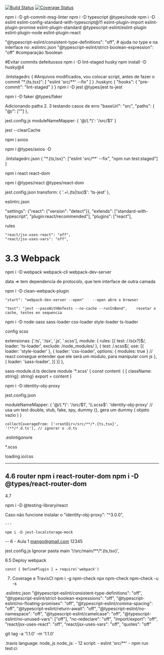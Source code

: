 [![Build Status](https://travis-ci.com/AgmarTorres/react-clean-code.svg?branch=main)](https://travis-ci.com/AgmarTorres/react-clean-code)
[![Coverage Status](https://coveralls.io/repos/github/AgmarTorres/react-clean-code/badge.svg?branch=main)](https://coveralls.io/github/AgmarTorres/react-clean-code?branch=main)


npm i -D git-commit-msg-linter
npm i -D typescript @types/node
npm i -D eslint eslint-config-standard-with-typescript@11 eslint-plugin-import eslint-plugin-promise eslint-plugin-standard @typescript-eslint/eslint-plugin eslint-plugin-node eslint-plugin-react

"@typescript-eslint/consistent-type-definitions": "off", # ajuda no type e na interface no .eslintrc.json
"@typescript-eslint/strict-boolean-expression": "off" #comparação !boolean

#Evitar commits defeituosos
npm i -D lint-staged husky
npm install -D husky@4

.lintstagedrc
{ #Arquivos modificados, vou colocar script, antes de fazer o commit
"\*.{ts,tsx}": [
"eslint 'src/**' --fix"
]
}
.huskyrc
{
"hooks": {
"pre-commit": "lint-staged"
}
}
npm i -D jest @types/jest ts-jest

npm i -D faker @types/faker

Adicionando paths 2. 3 testando casos de erro
"baseUrl": "src",
"paths": {
"@/_": ["_"]
},

jest.config.js
moduleNameMapper: {
'@/(.\*)': '<rootDir>/src/$1'
}

jest --clearCache

npm i axios

npm i @types/axios -D


.lintstagedrc.json
  {
    "*.{ts,tsx}": ["eslint 'src/**' --fix", "npm run test:staged"]
  }

npm i react react-dom

npm i @types/react @types/react-dom

jest.config.json
  transform: {
    '.+\\.(ts|tsx)$': 'ts-jest'
  },

eslintrc.json

  "settings": {"react": {"version": "detect"}},
  "extends": ["standard-with-typescript", "plugin:react/recommended"],
  "plugins": ["react"],
  
  rules
  
    "react/jsx-uses-react": "off",
    "react/jsx-uses-vars": "off",
    

# 3.3 Webpack
npm i -D webpack webpack-cli webpack-dev-server

  data => tem dependencia de protocolo, que tem interface de outra camada

npm i -D clean-webpack-plugin


    "start": "webpack-dev-server --open"    --open abre o browser
    
    "test": "jest --passWithNoTests --no-cache --runInBand",    resetar o cache, testes en sequencia

npm i -D node-sass sass-loader css-loader style-loader ts-loader

  config scss

  extensionas: ['.ts', '.tsx', '.js', '.scss'],
  module: {
    rules: [{
      test: /\.ts(x?)$/,
      loader: 'ts-loader',
      exclude: /node_modules/
    }, {
      test: /\.scss$/,
      use: [{
        loader: 'style-loader'
      }, {
        loader: 'css-loader',
        options: { modules: true } // react consegue entender que ele será um modulo, para manipular com js
      },
      {
        loader: 'sass-loader',
      }]
    }]
  },

  sass-module.d.ts
    declare module '*.scss' {
      const content: { [ className: string]: string}
      export = content
    }


npm i -D identity-obj-proxy


jest.config.json

  moduleNameMapper: {
    '@/(.*)': '<rootDir>/src/$1',
    '\\.scss$': 'identity-obj-proxy' // usa um test double, stub, fake, spy, dummy {}, gera um dummy ( objeto vazio )
  }

    collectCoverageFrom: ['<rootDir>/src/**/*.{ts,tsx}',
    '!**/*.d.ts'], // ignorar o .d.ts

.eslintigonore
  
  *.scss


  loading.io/css

  ---


4.6 router
  npm i react-router-dom
  npm i -D  @types/react-router-dom
---
4.7 

  npm i -D @testing-library/react

  Caso não funcione instalar o 
  "identity-obj-proxy": "^3.0.0",
    

    ---

    npm i -D jest-localstorage-mock

-- 6 - Aula 1
    mango@gmail.com
    12345

jest.config.js
  Ignorar pasta main
    '!<rootDir>/src/main/**/*.{ts,tsx}',

  6.5 Deploy
    webpack
      
    const { DefinePlugin } = require('webpack')

7. Coverage e TravisCI
  npm i -g npm-check
  npx npm-check
  npm-check -u -s

  .eslintrc.json
    "@typescript-eslint/consistent-type-definitions": "off",
    "@typescript-eslint/strict-boolean-expressions": "off",
    "@typescript-eslint/no-floating-promises": "off",
    "@typescript-eslint/comma-spacing": "off",
    "@typescript-eslint/return-await": "off",
    "@typescript-eslint/no-namespace": "off",
    "@typescript-eslint/camelcase": "off",
    "@typescript-eslint/no-unused-vars": ["off"],
    "no-redeclare": "off",
    "import/export": "off",
    "react/jsx-uses-react": "off",
    "react/jsx-uses-vars": "off",
    "quotes": "off"


  git tag -a '1.1.0' -m '1.1.0'

  .travis
    language: node_js
    node_js:
      - 12
    script:
      - eslint 'src/**'
      - npm run test:ci
      